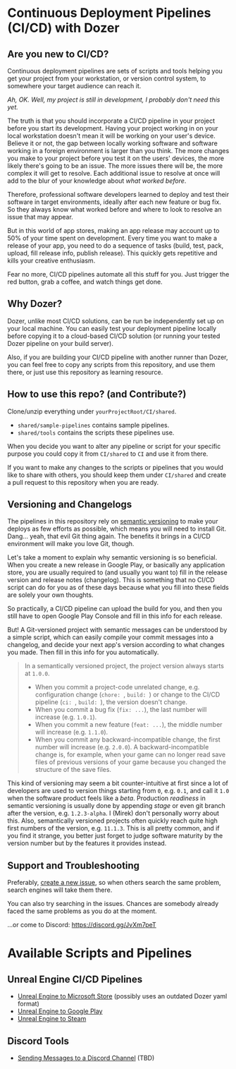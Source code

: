 # Continuous Deployment Pipelines (CI/CD) with Dozer

## Are you new to CI/CD?

Continuous deployment pipelines are sets of scripts and tools helping you get your project from your workstation, or version control system, to somewhere your target audience can reach it.

*Ah, OK. Well, my project is still in development, I probably don't need this yet.*

The truth is that you should incorporate a CI/CD pipeline in your project before you start its development. Having your project working in on your local workstation doesn't mean it will be working on your user's device. Believe it or not, the gap between locally working software and software working in a foreign environment is larger than you think. The more changes you make to your project before you test it on the users' devices, the more likely there's going to be an issue. The more issues there will be, the more complex it will get to resolve. Each additional issue to resolve at once will add to the blur of your knowledge about *what worked before*.

Therefore, professional software developers learned to deploy and test their software in target environments, ideally after each new feature or bug fix. So they always know what worked before and where to look to resolve an issue that may appear.

But in this world of app stores, making an app release may account up to 50% of your time spent on development. Every time you want to make a release of your app, you need to do a sequence of tasks (build, test, pack, upload, fill release info, publish release). This quickly gets repetitive and kills your creative enthusiasm.

Fear no more, CI/CD pipelines automate all this stuff for you. Just trigger the red button, grab a coffee, and watch things get done.

## Why Dozer?

Dozer, unlike most CI/CD solutions, can be run be independently set up on your local machine. You can easily test your deployment pipeline locally before copying it to a cloud-based CI/CD solution (or running your tested Dozer pipeline on your build server).

Also, if you are building your CI/CD pipeline with another runner than Dozer, you can feel free to copy any scripts from this repository, and use them there, or just use this repository as learning resource.

## How to use this repo? (and Contribute?)

Clone/unzip everything under `yourProjectRoot/CI/shared`.
* `shared/sample-pipelines` contains sample pipelines.
* `shared/tools` contains the scripts these pipelines use.

When you decide you want to alter any pipeline or script for your specific purpose you could copy it from `CI/shared` to `CI` and use it from there.

If you want to make any changes to the scripts or pipelines that you would like to share with others, you should keep them under `CI/shared` and create a pull request to this repository when you are ready.

## Versioning and Changelogs

The pipelines in this repository rely on [semantic versioning](https://semver.org/) to make your deploys as few efforts as possible, which means you will need to install Git. Dang... yeah, that evil Git thing again. The benefits it brings in a CI/CD environment will make you love Git, though.

Let's take a moment to explain why semantic versioning is so beneficial. When you create a new release in Google Play, or basically any application store, you are usually required to (and usually you want to) fill in the release version and release notes (changelog). This is something that no CI/CD script can do for you as of these days because what you fill into these fields are solely your own thoughts.

So practically, a CI/CD pipeline can upload the build for you, and then you still have to open Google Play Console and fill in this info for each release.

But! A Git-versioned project with semantic messages can be understood by a simple script, which can easily compile your commit messages into a changelog, and decide your next app's version according to what changes you made. Then fill in this info for you automatically.

> In a semantically versioned project, the project version always starts at `1.0.0`.
> * When you commit a project-code unrelated change, e.g. configuration change (`chore: `, `build: `) or change to the CI/CD pipeline (`ci: `, `build: `), the version doesn't change.
> * When you commit a bug fix (`fix: ...`), the last number will increase (e.g. `1.0.1`).
> * When you commit a new feature (`feat: ...`), the middle number will increase (e.g. `1.1.0`).
> * When you commit any backward-incompatible change, the first number will increase (e.g. `2.0.0`). A backward-incompatible change is, for example, when your game can no longer read save files of previous versions of your game because you changed the structure of the save files.

This kind of versioning may seem a bit counter-intuitive at first since a lot of developers are used to version things starting from `0`, e.g. `0.1`, and call it `1.0` when the software product feels like a *beta*. Production *readiness* in semantic versioning is usually done by appending *stage* or even git branch after the version, e.g. `1.2.3-alpha`. I (Mirek) don't personally worry about this. Also, semantically versioned projects often quickly reach quite high first numbers of the version, e.g. `11.1.3`. This is all pretty common, and if you find it strange, you better just forget to judge software maturity by the version number but by the features it provides instead.

## Support and Troubleshooting

Preferably, [create a new issue](https://github.com/kasp1/dozer-pipelines/issues), so when others search the same problem, search engines will take them there.

You can also try searching in the issues. Chances are somebody already faced the same problems as you do at the moment.

...or come to Discord: https://discord.gg/JvXm7peT

# Available Scripts and Pipelines

## Unreal Engine CI/CD Pipelines

* [Unreal Engine to Microsoft Store]([sample-pipelines/google-play](https://forums.unrealengine.com/t/publishing-an-unreal-engine-project-to-microsoft-store/149141)) (possibly uses an outdated Dozer yaml format)
* [Unreal Engine to Google Play](sample-pipelines/google-play)
* [Unreal Engine to Steam](sample-pipelines/google-play)

## Discord Tools
* [Sending Messages to a Discord Channel]() (TBD)